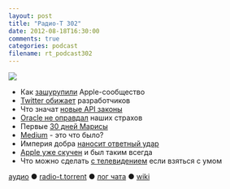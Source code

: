 ```yaml
---
layout: post
title: "Радио-Т 302"
date: 2012-08-18T16:30:00
comments: true
categories: podcast
filename: rt_podcast302
---
```

![](https://radio-t.com/images/radio-t/rt302.jpg)

* Как [зашурупили](http://addmeto.cc/post/2012-08-14-trust-no-one/) Apple-сообщество
* [Twitter обижает](http://www.readwriteweb.com/archives/twitter-to-developers-display-tweets-our-way-or-else.php)  разработчиков
* Что значат [новые API законы](http://www.marco.org/2012/08/16/twitter-api-changes)
* [Oracle не оправдал](http://www.infoworld.com/t/java-programming/oracle-has-been-good-java-despite-early-fears-200200) наших страхов
* Первые [30 дней Марисы](http://techcrunch.com/2012/08/17/marissa-mayers-30-days-in/)
* [Medium](http://www.businessinsider.com/twitter-cofounders-unveil-their-newest-project-an-online-publishing-platform-called-medium-2012-8) - это что было?
* Империя добра [наносит ответный удар](http://techcrunch.com/2012/08/17/google-files-new-patent-lawsuit-against-apple-seeks-to-block-iphone-ipad-mac-imports-to-u-s/)
* [Apple уже скучен](http://www.zdnet.com/apple-is-in-danger-of-being-boring-7000002599/) и был таким всегда
* Что можно сделать [с телевидением](http://www.businessinsider.com/heres-how-apple-is-telling-cable-companies-it-will-make-apple-tv-work-2012-8) если взяться с умом

[аудио](http://cdn.radio-t.com/rt_podcast302.mp3) ● [radio-t.torrent](http://cdn.radio-t.com/torrents/rt_podcast302.mp3.torrent) ● [лог чата](http://chat.radio-t.com/logs/radio-t-302.html) ● [wiki](http://wiki.radio-t.com/%D0%92%D1%8B%D0%BF%D1%83%D1%81%D0%BA_302)<audio src="http://cdn.radio-t.com/rt_podcast302.mp3" preload="none"></audio>
